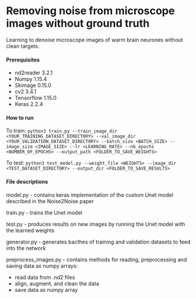 # Removing noise from microscope images without ground truth
Learning to denoise microscope images of warm brain neurones without clean targets.  

#### Prerequisites

* nd2reader 3.2.1
* Numpy 1.15.4
* Skimage 0.15.0 
* cv2 3.4.1
* Tensorflow 1.15.0
* Keras 2.2.4

#### How to run

To train: ```python3 train.py --train_image_dir <YOUR_TRAINING_DATASET_DIRECTORY> --val_image_dir <YOUR_VALIDATION_DATASET_DIRECTORY> --batch_size <BATCH_SIZE> --image_size <IMAGE_SIZE> --lr <LEARNING_RATE> --nb_epochs <NUMBER_OF_EPOCHS> --output_path <FOLDER_TO_SAVE_WEIGHTS>``` 

To test: ```python3 test_model.py --weight_file <WEIGHTS> --image_dir <TEST_DATASET_DIRECTORY> --output_dir <FOLDER_TO_SAVE_RESULTS>```

#### File descriptions

model.py - contains keras implementation of the custom Unet model described in the Noise2Noise paper

train.py - trains the Unet model

test.py - produces results on new images by running the Unet model with the learned weights

generator.py - generates bacthes of training and validation datasets to feed into the network

preprocess_images.py - contains methods for reading, preprocessing and saving data as numpy arrays:
* read data from .nd2 files
* align, augment, and clean the data
* save data as numpy array
